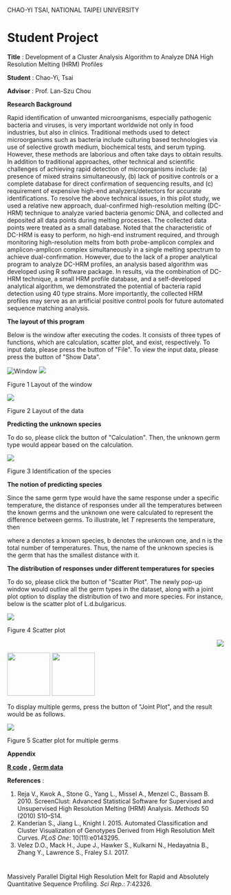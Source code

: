 CHAO-YI TSAI, NATIONAL TAIPEI UNIVERSITY

# Student Project

**Title** : Development of a Cluster Analysis Algorithm to Analyze DNA High Resolution Melting (HRM) Profiles

**Student** : Chao-Yi, Tsai

**Advisor** : Prof. Lan-Szu Chou

**Research Background**

Rapid identification of unwanted microorganisms, especially pathogenic bacteria and viruses, is very important worldwide not only in food industries, but also in clinics. Traditional methods used to detect microorganisms such as bacteria include culturing based technologies via use of selective growth medium, biochemical tests, and serum typing. However, these methods are laborious and often take days to obtain results. In addition to traditional approaches, other technical and scientific challenges of achieving rapid detection of microorganisms include: (a) presence of mixed strains simultaneously, (b) lack of positive controls or a complete database for direct confirmation of sequencing results, and (c) requirement of expensive high-end analyzers/detectors for accurate identifications. To resolve the above technical issues, in this pilot study, we used a relative new approach, dual-confirmed high-resolution melting (DC-HRM) technique to analyze varied bacteria genomic DNA, and collected and deposited all data points during melting processes. The collected data points were treated as a small database. Noted that the characteristic of DC-HRM is easy to perform, no high-end instrument required, and through monitoring high-resolution melts from both probe-amplicon complex and amplicon-amplicon complex simultaneously in a single melting spectrum to achieve dual-confirmation. However, due to the lack of a proper analytical program to analyze DC-HRM profiles, an analysis based algorithm was developed using R software package. In results, via the combination of DC-HRM technique, a small HRM profile database, and a self-developed analytical algorithm, we demonstrated the potential of bacteria rapid detection using 40 type strains. More importantly, the collected HRM profiles may serve as an artificial positive control pools for future automated sequence matching analysis.

**The layout of this program**

Below is the window after executing the codes. It consists of three types of functions, which are calculation, scatter plot, and exist, respectively. To input data, please press the button of &quot;File&quot;. To view the input data, please press the button of &quot;Show Data&quot;.

![Window](https://github.com/Lestertsai/Summer-project/blob/main/image1.png) ![](https://github.com/Lestertsai/Summer-project/blob/main/image2.png)

Figure 1 Layout of the window

![](https://github.com/Lestertsai/Summer-project/blob/main/image3.png)

Figure 2 Layout of the data

**Predicting the unknown species**

To do so, please click the button of &quot;Calculation&quot;. Then, the unknown germ type would appear based on the calculation.

![](https://github.com/Lestertsai/Summer-project/blob/main/image4.png)

Figure 3 Identification of the species

**The notion of predicting species**

Since the same germ type would have the same response under a specific temperature, the distance of responses under all the temperatures between the known germs and the unknown one were calculated to represent the difference between germs. To illustrate, let _T_ represents the temperature, then

where a denotes a known species, b denotes the unknown one, and n is the total number of temperatures. Thus, the name of the unknown species is the germ that has the smallest distance with it.

**The distribution of responses under different temperatures for species**

To do so, please click the button of &quot;Scatter Plot&quot;. The newly pop-up window would outline all the germ types in the dataset, along with a joint plot option to display the distribution of two and more species. For instance, below is the scatter plot of L.d.bulgaricus.

<p align="left">
  <img src="https://github.com/Lestertsai/Summer-project/blob/main/image5.png" />
</p>
Figure 4 Scatter plot
<p align="right">
  <img src="https://github.com/Lestertsai/Summer-project/blob/main/image7.png" />
</p>

<p float="left">
  <img src="https://github.com/Lestertsai/Summer-project/blob/main/image5.png" width="100" />
  <img src="https://github.com/Lestertsai/Summer-project/blob/main/image7.png" width="100" /> 
</p>

To display multiple germs, press the button of &quot;Joint Plot&quot;, and the result would be as follows.

![](https://github.com/Lestertsai/Summer-project/blob/main/image6.png)

Figure 5 Scatter plot for multiple germs

**Appendix**

[**R code**](https://drive.google.com/file/d/1ezqpdnF5KqVKEWlPM2B30bkOH2hsfraB/view?usp=sharing) **,** [**Germ data**](https://drive.google.com/drive/folders/1FTLNaoR7zhtW6F_t6zY7ATYiaAzuVHMO?usp=sharing)

**References** :

1. Reja V., Kwok A., Stone G., Yang L., Missel A., Menzel C., Bassam B. 2010. ScreenClust: Advanced Statistical Software for Supervised and Unsupervised High Resolution Melting (HRM) Analysis. _Methods_ 50 (2010) S10–S14.
2. Kanderian S., Jiang L., Knight I. 2015. Automated Classification and Cluster Visualization of Genotypes Derived from High Resolution Melt Curves. _PLoS One_: 10(11):e0143295.
3. Velez D.O., Mack H., Jupe J., Hawker S., Kulkarni N., Hedayatnia B., Zhang Y., Lawrence S., Fraley S.I. 2017.
#
Massively Parallel Digital High Resolution Melt for Rapid and Absolutely Quantitative Sequence Profiling. _Sci Rep_.: 7:42326.
